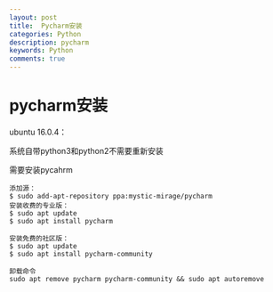 ```yaml
---
layout: post
title:  Pycharm安装
categories: Python
description: pycharm
keywords: Python
comments: true
---
```



# pycharm安装

ubuntu 16.0.4：

系统自带python3和python2不需要重新安装

需要安装pycahrm

```
添加源：
$ sudo add-apt-repository ppa:mystic-mirage/pycharm
安装收费的专业版：
$ sudo apt update
$ sudo apt install pycharm

安装免费的社区版：
$ sudo apt update
$ sudo apt install pycharm-community

卸载命令
sudo apt remove pycharm pycharm-community && sudo apt autoremove
```